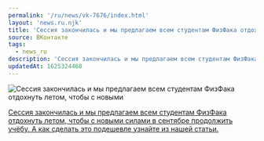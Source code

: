 ```yaml
---
permalink: '/ru/news/vk-7676/index.html'
layout: 'news.ru.njk'
title: 'Сессия закончилась и мы предлагаем всем студентам ФизФака отдохнуть летом, чтобы с новыми'
source: ВКонтакте
tags:
  - news_ru
description: 'Сессия закончилась и мы предлагаем всем студентам ФизФака отдохнуть летом, чтобы с новыми'
updatedAt: 1625324460
---
```

![Сессия закончилась и мы предлагаем всем студентам ФизФака отдохнуть летом, чтобы с новыми](https://sun9-41.userapi.com/sun9-19/impg/Zdb6YHA_kd07NZDxJa_o06gNtu8oF9Zu4LKcbg/SVlZyKTI2oc.jpg?size=960x639&quality=96&sign=87e1ddb1a68d79f178bbaf78a67ab360&c_uniq_tag=KE8xyDU5-40B9PDCukkcrQp7R2iVEr6janpfBKHaQ6s&type=album)

[Сессия закончилась и мы предлагаем всем студентам ФизФака отдохнуть летом, чтобы с новыми силами в сентябре продолжить учёбу. А как сделать это подешевле узнайте из нашей статьи.](https://m.vk.com/@physvsu-kak-ekonomit-na-razvlecheniyah)
